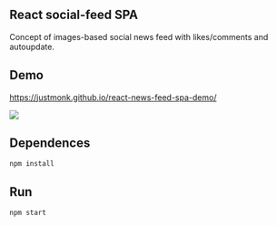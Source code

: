 ## React social-feed SPA 
Concept of images-based social news feed with likes/comments and autoupdate.

## Demo
https://justmonk.github.io/react-news-feed-spa-demo/

![](https://www.virginexperiencedays.co.uk/content/img/product/large/the-view-from-the-12102928.jpg)

## Dependences
```
npm install
```
## Run

```
npm start
